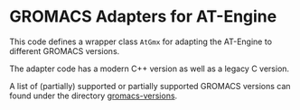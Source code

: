 # GROMACS Adapters for AT-Engine

This code defines a wrapper class `AtGmx`
for adapting the AT-Engine to different GROMACS versions.

The adapter code has a modern C++ version
as well as a legacy C version.

A list of (partially) supported or partially supported GROMACS versions
can found under the directory [gromacs-versions](src/gromacs-versions).
